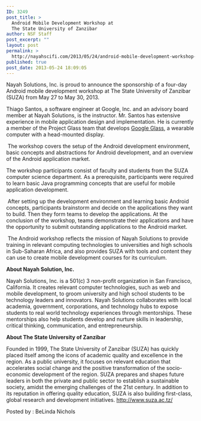 ```yaml
---
ID: 3249
post_title: >
  Android Mobile Development Workshop at
  The State University of Zanzibar
author: NSF Staff
post_excerpt: ""
layout: post
permalink: >
  http://nayahscifi.com/2013/05/24/android-mobile-development-workshop-at-university-of-zanzibar/
published: true
post_date: 2013-05-24 18:09:05
---
```

<p dir="ltr">Nayah Solutions, Inc. is proud to announce the sponsorship of a four-day Android mobile development workshop at The State University of Zanzibar (SUZA) from May 27 to May 30, 2013.</p>
<p dir="ltr">Thiago Santos, a software engineer at Google, Inc. and an advisory board member at Nayah Solutions, is the instructor. Mr. Santos has extensive experience in mobile application design and implementation. He is currently a member of the Project Glass team that develops <a href="http://www.google.com/glass/start/what-it-does/">Google Glass</a>, a wearable computer with a head-mounted display.</p>
<p dir="ltr"> The workshop covers the setup of the Android development environment, basic concepts and abstractions for Android development, and an overview of the Android application market.</p>
<p dir="ltr">The workshop participants consist of faculty and students from the SUZA computer science department. As a prerequisite, participants were required to learn basic Java programming concepts that are useful for mobile application development.</p>
<p dir="ltr"> After setting up the development environment and learning basic Android concepts, participants brainstorm and decide on the applications they want to build. Then they form teams to develop the applications. At the conclusion of the workshop, teams demonstrate their applications and have the opportunity to submit outstanding applications to the Android market.</p>
<p dir="ltr"> The Android workshop reflects the mission of Nayah Solutions to provide training in relevant computing technologies to universities and high schools in Sub-Saharan Africa, and also provides SUZA with tools and content they can use to create mobile development courses for its curriculum.</p>
<strong>About Nayah Solution, Inc.</strong>

Nayah Solutions, Inc. is a 501(c) 3 non-profit organization in San Francisco, California. It creates relevant computer technologies, such as web and mobile development, to groom university and high school students to be technology leaders and innovators. Nayah Solutions collaborates with local academia, government, corporations, and technology hubs to expose students to real world technology experiences through mentorships. These mentorships also help students develop and nurture skills in leadership, critical thinking, communication, and entrepreneurship.
<p dir="ltr"><strong>About The State University of Zanzibar</strong></p>
Founded in 1999, The State University of Zanzibar (SUZA) has quickly placed itself among the icons of academic quality and excellence in the region. As a public university, it focuses on relevant education that accelerates social change and the positive transformation of the socio-economic development of the region. SUZA prepares and shapes future leaders in both the private and public sector to establish a sustainable society, amidst the emerging challenges of the 21st century. In addition to its reputation in offering quality education, SUZA is also building first-class, global research and development initiatives. <a href="http://www.suza.ac.tz/" target="_blank">http://www.suza.ac.tz/</a>

Posted by : BeLinda Nichols